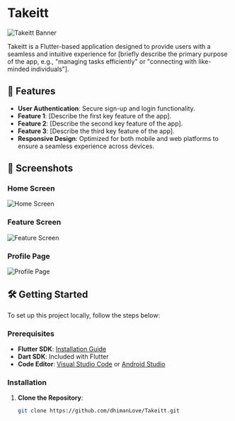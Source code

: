 # Takeitt

![Takeitt Banner](https://your-image-url.com/banner.png)

Takeitt is a Flutter-based application designed to provide users with a seamless and intuitive experience for [briefly describe the primary purpose of the app, e.g., "managing tasks efficiently" or "connecting with like-minded individuals"].

## 🚀 Features

- **User Authentication**: Secure sign-up and login functionality.
- **Feature 1**: [Describe the first key feature of the app].
- **Feature 2**: [Describe the second key feature of the app].
- **Feature 3**: [Describe the third key feature of the app].
- **Responsive Design**: Optimized for both mobile and web platforms to ensure a seamless experience across devices.

## 📸 Screenshots

### Home Screen

![Home Screen](https://your-image-url.com/home_screen.png)

### Feature Screen

![Feature Screen](https://your-image-url.com/feature_screen.png)

### Profile Page

![Profile Page](https://your-image-url.com/profile_page.png)

## 🛠️ Getting Started

To set up this project locally, follow the steps below:

### Prerequisites

- **Flutter SDK**: [Installation Guide](https://docs.flutter.dev/get-started/install)
- **Dart SDK**: Included with Flutter
- **Code Editor**: [Visual Studio Code](https://code.visualstudio.com/) or [Android Studio](https://developer.android.com/studio)

### Installation

1. **Clone the Repository**:
   ```bash
   git clone https://github.com/dhimanLove/Takeitt.git